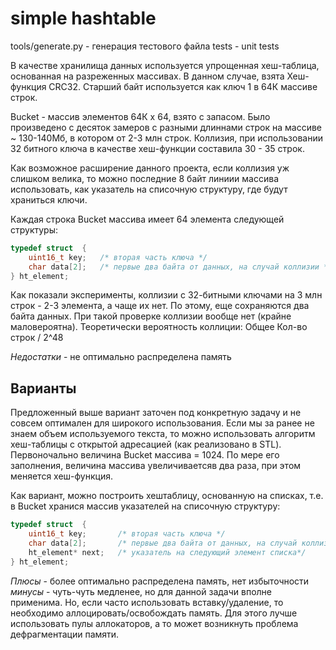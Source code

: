 # simple hashtable

tools/generate.py - генерация тестового файла
tests - unit tests

В качестве хранилища данных используется упрощенная хеш-таблица, основанная на разреженных массивах. В данном случае, взята Хеш-функция CRC32. Старший байт используется как ключ 1 в 64К массиве строк. 

Bucket - массив элементов 64К х 64, взято с запасом. Было произведено с десяток замеров с разными длиннами строк на массиве ~ 130-140Мб, в котором от 2-3 млн строк. Коллизия, при использовании 32 битного ключа в качестве хеш-функции составила 30 - 35 строк.

Как возможное расширение данного проекта, если коллизия уж слишком велика, то можно последние 8 байт линиии массива использовать, как указатель на списочную структуру, где будут храниться ключи.

Каждая строка Bucket массива имеет 64 элемента следующей структуры:
```c
typedef struct  {
	uint16_t key;  	/* вторая часть ключа */
	char data[2];  	/* первые два байта от данных, на случай коллизии */
} ht_element;

```
Как показали эксперименты, коллизии с 32-битными ключами на 3 млн строк - 2-3 элемента, а чаще их нет. По этому, еще сохраняются два байта данных. При такой проверке коллизии вообще нет (крайне маловероятна). Теоретически вероятность коллиции: Общее Кол-во строк / 2^48

*Недостатки* - не оптимально распределена память

## Варианты

Предложенный выше вариант заточен под конкретную задачу и не совсем оптимален для широкого использования. Если мы за ранее не знаем объем используемого текста, то можно использовать алгоритм хеш-таблицы с открытой адресацией (как реализовано в STL). Первоночально величина Bucket массива = 1024. По мере его заполнения, величина массива увеличиваетсяв два раза, при этом меняется хеш-функция.


Как вариант, можно построить хештаблицу, основанную на списках, т.е. в Bucket хранися массив указателей на списочную структуру:

```c
typedef struct  {
	uint16_t key;  		/* вторая часть ключа */
	char data[2];  		/* первые два байта от данных, на случай коллизии */
	ht_element* next;	/* указатель на следующий элемент списка*/
} ht_element;

```
*Плюсы* - более оптимально распределена память, нет избыточности
*минусы* - чуть-чуть медленее, но для данной задачи вполне применима. Но, если часто использовать вставку/удаление, то необходимо аллоцировать/освобождать память. Для этого лучше использовать пулы аллокаторов, а то может возникнуть проблема дефрагментации памяти.


